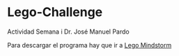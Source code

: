 # Lego-Challenge
Actividad Semana i
Dr. José Manuel Pardo

Para descargar el programa hay que ir a [Lego Mindstorm](http://www.lego.com/en-us/mindstorms/downloads/download-software)
